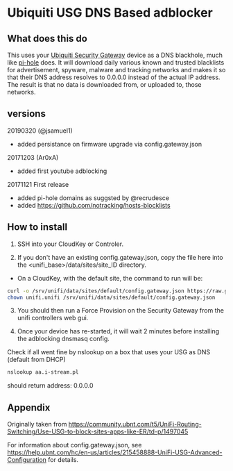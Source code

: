# Ubiquiti USG DNS Based adblocker
## What does this do
This uses your [Ubiquiti Security Gateway](https://www.ubnt.com/unifi-routing/usg/) device as a DNS blackhole, much like [pi-hole](https://pi-hole.net/) does. It will download daily various known and trusted blacklists for advertisement, spyware, malware and tracking networks and makes it so that their DNS address resolves to 0.0.0.0 instead of the actual IP address. The result is that no data is downloaded from, or uploaded to, those networks.

## versions
20190320 (@jsamuel1)
* added persistance on firmware upgrade via config.gateway.json

20171203 (Ar0xA)
* added first youtube adblocking

20171121
First release
* added pi-hole domains as suggsted by @recrudesce
* added https://github.com/notracking/hosts-blocklists

## How to install

1. SSH into your CloudKey or Controler.

2. If you don't have an existing config.gateway.json, copy the file here into the <unifi_base>/data/sites/site_ID directory.

* On a CloudKey, with the default site, the command to run will be:

```bash
curl -o /srv/unifi/data/sites/default/config.gateway.json https://raw.githubusercontent.com/ar0xa/USG-DNS-ADBLOCK/master/config.gateway.json
chown unifi.unifi /srv/unifi/data/sites/default/config.gateway.json
```

3. You should then run a Force Provision on the Security Gateway from the unifi controllers web gui.

4. Once your device has re-started, it will wait 2 minutes before installing the adblocking dnsmasq config.

Check if all went fine by nslookup on a box that uses your USG as DNS (default from DHCP)<br>

```bash
nslookup aa.i-stream.pl
```

should return address: 0.0.0.0

## Appendix
Originally taken from https://community.ubnt.com/t5/UniFi-Routing-Switching/Use-USG-to-block-sites-apps-like-ER/td-p/1497045

For information about config.gateway.json, see https://help.ubnt.com/hc/en-us/articles/215458888-UniFi-USG-Advanced-Configuration for details.
